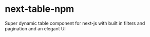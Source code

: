 # next-table-npm
Super dynamic table component for next-js with built in filters and pagination and an elegant UI
